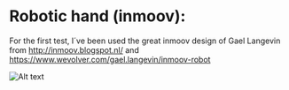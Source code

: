 Robotic hand (inmoov):
======================

For the first test, I´ve been used the great inmoov design of Gael Langevin from <http://inmoov.blogspot.nl/> and <https://www.wevolver.com/gael.langevin/inmoov-robot>

![Alt text](https://github.com/paclema/robotic_hand/raw/master/docs/photo_2015-06-17_00-00-29.jpg "Inmoov hand for first tests")
